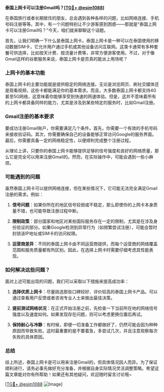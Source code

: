 **泰国上网卡可以注册Gmail吗？[[TG💪+ @esim1088](https://t.me/s/esim1088)]**

在泰国旅行或者长期居住的朋友，总会遇到各种各样的问题，比如网络连接、手机号码注册等等。其中，有一个问题特别让不少游客感到困惑——那就是“泰国上网卡可以注册Gmail吗？”今天，咱们就来聊聊这个话题。

首先，让我们明确一下什么是泰国上网卡。泰国上网卡是一种可以在泰国使用的移动数据SIM卡，它允许用户通过手机或其他设备访问互联网。这类卡通常有多种套餐可供选择，比如按天计费、按流量计费等，非常方便游客使用。不过，对于像Gmail这样的谷歌服务来说，泰国上网卡是否真的能派上用场呢？

### 上网卡的基本功能

泰国上网卡的主要功能就是提供稳定的网络连接。无论是浏览网页、刷社交媒体还是观看视频，这些卡都能满足你的基本需求。而且，大多数泰国上网卡都支持4G甚至5G网络，这意味着你能够享受到快速的网速体验。但是，这并不意味着所有的上网卡都具备同样的能力，尤其是涉及到某些特定的服务时，比如Gmail注册。

### Gmail注册的基本要求

要成功注册Gmail账户，你需要满足几个条件。首先，你需要一个有效的手机号码来接收验证码。其次，你需要确保自己的设备能够正常访问Google的服务界面。最后，你需要具备一定的网络稳定性，以便顺利完成整个注册过程。

从理论上讲，只要你的泰国上网卡能够提供足够的信号强度和良好的网络质量，那么它是完全可以用来注册Gmail的。然而，在实际操作中，可能会遇到一些小麻烦。

### 可能遇到的问题

虽然泰国上网卡可以提供网络连接，但在某些情况下，它可能无法完全满足Gmail注册的需求。例如：

1. **信号问题**：如果你所在的地区信号较弱或不稳定，那么即使你的上网卡本身质量不错，也可能导致注册过程中断。
   
2. **限制政策**：部分国家和地区对某些国际服务存在一定的限制，尤其是在涉及身份验证的部分。如果Google检测到异常行为（如频繁尝试注册），可能会暂时封锁该IP地址或SIM卡的访问权限。

3. **运营商差异**：不同的泰国上网卡由不同运营商提供，而每个运营商的网络覆盖范围和服务质量都有所区别。因此，在选择上网卡时需要仔细考虑其性能表现。

### 如何解决这些问题？

面对上述可能出现的问题，我们可以采取以下措施来提高成功率：

1. **选择优质上网卡**：尽量挑选那些口碑较好、评价较高的泰国上网卡产品。可以通过查看用户反馈或者咨询专业人士来做出最佳决策。

2. **提前测试网络状况**：在正式开始注册之前，先检查一下当前所在地的网络信号强度以及速度如何。如果发现存在问题，则可以考虑更换位置后再试。

3. **保持耐心与冷静**：有时候，即便一切准备工作都做好了，仍然可能会因为种种原因而导致失败。这时最重要的是不要着急，多尝试几次，并且注意观察每次失败的具体原因。

### 总结

综上所述，泰国上网卡是可以用来注册Gmail的，但具体情况因人而异。为了保证顺利进行，请务必事先做好充分准备，并根据自身实际情况灵活调整策略。希望这篇文章能对你有所帮助！如果还有其他疑问，欢迎随时留言讨论哦~ 

[[TG💪+ @esim1088](https://t.me/s/esim1088) ![Image](https://i.postimg.cc/4NQfJmqS/Snipaste-2025-05-13-00-14-12.png)]